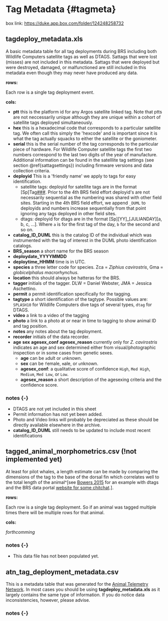 # Tag Metadata {#tagmeta}
box link: https://duke.app.box.com/folder/124248258732

## tagdeploy_metadata.xls

A basic metadata table for all tag deployments during BRS including both Wildlife Computers satellite tags as well as DTAGS. Sattags that were lost (misses) are not included in this metadata. Sattags that were deployed but were destroyed, damaged, or malfunctioned are still included in this metadata even though they may never have produced any data.

**rows:**

Each row is a single tag deployment event.

**cols:**

- **ptt** this is the platform id for any Argos satellite linked tag. Note that ptts are not neccessarily unique although they are unique within a cohort of satellite tags deployed simultaneously.
- **hex** this is a hexadecimal code that corresponds to a particular satellite tag. We often call this simply the 'hexcode' and is important since it is what the tag actually squacks to either the satellite or the goniometer.
- **serial** this is the serial number of the tag corresponds to the particular piece of hardware. For Wildlife Computer satellite tags the first two numbers correspond to the last two digits  of the year of manufacture. Additional information can be found in the satelllite tag settings (see section \@ref{sattagsettings}) including firmware versions and data collection criteria.
- **deployid** This is a 'friendly name' we apply to tags for easy identification.
  - satellite tags: deployid for satellite tags are in the format [Sp]Tag[###](_DUML). Prior to the 4th BRS field effort deployid's are not necessarily sequential as the numbering was shared with other field sites. Starting in the 4th BRS field effort, we append ```_DUML``` to deployids and numbers increase sequentially from that point ignoring any tags deployed in other field sites.
  - dtags: deployid for dtags are in the format [Sp][YY]_[JULIANDAY][a, b, c, ...]. Where ```a``` is for the first tag of the day, ```b``` for the second and so on.
- **catalog_ID_DUML** this is the catalog ID of the individual which was instrumented with the tag of interest in the DUML photo identification catalogs.
- **BRS_season** a short name for the BRS season
- **deploydate_YYYYMMDD**
- **deploytime_HHMM** time is in UTC.
- **species** a three letter code for species. Zca = _Ziphius cavirostris_, Gma = _globicelphalus macrorhynchus_.
- **location** this should always be hatteras for the BRS.
- **tagger** initials of the tagger. DLW = Daniel Webster, JMA = Jessica Aschettino.
- **permit** a permit identification specifically for the tagging.
- **tagtype** a short identification of the tagtype. Possible values are: ```SPLASH10``` for Wildlife Computers dive tags of several types, ```dtag``` for DTAGS.
- **video** a link to a video of the tagging
- **photo** a link to a photo at or near in time to tagging to show animal ID and tag position.
- **notes** any notes about the tag deployment.
- **recorder** initials of the data recorder.
- **age** **sex** **agesex_conf** **agesex_reason** currently only for _Z. cavirostris_ indicates an age and sex determined either from visual/photographic inspection or in some cases from genetic sexes. 
  - **age** can be ```a```dult or ```u```nknown. 
  - **sex** can be ```f```emale, ```m```ale, or ```u```nknown.
  - **agesex_conf**: a qualitative score of confidence ```High```, ```Med High```, ```Medium```, ```Med Low```, or ```Low```.
  - **agesex_reason** a short description of the agesexing criteria and the confidence  score.

### notes {-}

- DTAGS are not yet included in this sheet
- Permit information has not yet been added. 
- Photo and Video links will probably be depreciated as these should be directly available elsewhere in the archive.
- **catalog_ID_DUML** still needs to be updated to include most recent identifications

## tagged_animal_morphometrics.csv (!not implemented yet)

At least for pilot whales, a length estimate can be made by comparing the dimensions of the tag to the base of the dorsal fin which correlates well to the total length of the animal^[see [Bowers 2015]() for an example with dtags and the BRS data portal [website for some chitchat](https://brsdataportalbeta.netlify.app/2020/11/05/gmamorpho/).].  

**rows:**

Each row is a single tag deployment. So if an animal was tagged multiple times there will be multiple rows for that animal.

**cols:**

*forthcomming*

### notes {-}

- This data file has not been populated yet.

## atn_tag_deployment_metadata.csv

This is a metadata table that was generated for the [Animal Telemetry Network](https://ioos.noaa.gov/project/atn/). In most cases you should be using **tagdeploy_metadata.xls** as it largely contains the same type of information. If you do notice data inconsistencies, however, please advise.

### notes {-}
